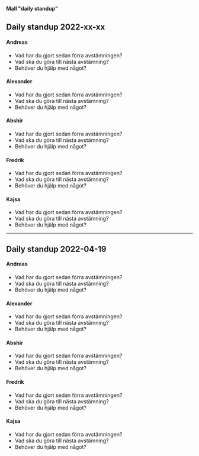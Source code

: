 **Mall "daily standup"**

## Daily standup 2022-xx-xx

#### Andreas
* Vad har du gjort sedan förra avstämningen?
* Vad ska du göra till nästa avstämning?
* Behöver du hjälp med något?

#### Alexander
* Vad har du gjort sedan förra avstämningen?
* Vad ska du göra till nästa avstämning?
* Behöver du hjälp med något?

#### Abshir
* Vad har du gjort sedan förra avstämningen?
* Vad ska du göra till nästa avstämning?
* Behöver du hjälp med något?

#### Fredrik
* Vad har du gjort sedan förra avstämningen?
* Vad ska du göra till nästa avstämning?
* Behöver du hjälp med något?

#### Kajsa
* Vad har du gjort sedan förra avstämningen?
* Vad ska du göra till nästa avstämning?
* Behöver du hjälp med något?

_____________________________________________________________________________________________

## Daily standup 2022-04-19

#### Andreas
* Vad har du gjort sedan förra avstämningen?
* Vad ska du göra till nästa avstämning?
* Behöver du hjälp med något?

#### Alexander
* Vad har du gjort sedan förra avstämningen?
* Vad ska du göra till nästa avstämning?
* Behöver du hjälp med något?

#### Abshir
* Vad har du gjort sedan förra avstämningen?
* Vad ska du göra till nästa avstämning?
* Behöver du hjälp med något?

#### Fredrik
* Vad har du gjort sedan förra avstämningen?
* Vad ska du göra till nästa avstämning?
* Behöver du hjälp med något?

#### Kajsa
* Vad har du gjort sedan förra avstämningen?
* Vad ska du göra till nästa avstämning?
* Behöver du hjälp med något?
